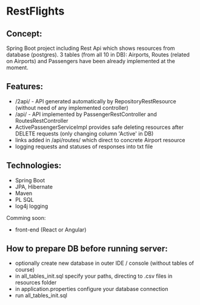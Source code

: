 # RestFlights

## Concept:
Spring Boot project including Rest Api which shows resources from database (postgres). 3 tables (from all 10 in DB): Airports, Routes (related on Airports) and Passengers have been already implemented at the moment.

## Features:
* /2api/ - API generated automatically by RepositoryRestResource (without need of any implemented controller)
* /api/ - API implemented by PassengerRestController and RoutesRestController
* ActivePassengerServiceImpl provides safe deleting resources after DELETE requests (only changing column 'Active' in DB)
* links added in /api/routes/ which direct to concrete Airport resource
* logging requests and statuses of responses into txt file

## Technologies:
* Spring Boot
* JPA, Hibernate
* Maven
* PL SQL
* log4j logging

Comming soon:
* front-end (React or Angular)

## How to prepare DB before running server:
* optionally create new database in outer IDE / console (without tables of course)
* in all_tables_init.sql specify your paths, directing to .csv files in resources folder
* in application.properties configure your database connection
* run all_tables_init.sql
